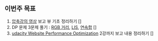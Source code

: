 ## 이번주 목표

1. [압축강의 영상](https://www.youtube.com/watch?v=g4g2TlTMXXQ) 보고 뷰 기초 정리하기 []
2. DP 문제 3문제 풀기 : [RGB 거리](https://www.acmicpc.net/problem/1149), [LIS](https://www.acmicpc.net/problem/11053), [연속합](https://www.acmicpc.net/problem/1912) []
3. [udacity Website Performance Optimization](https://classroom.udacity.com/courses/ud884) 2강까지 보고 내용 정리하기 []
